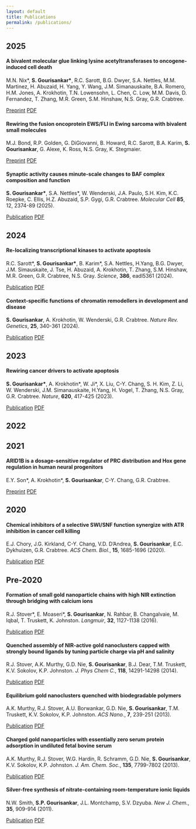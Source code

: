 ```yaml
---
layout: default
title: Publications
permalink: /publications/
---
```


## 2025
#### A bivalent molecular glue linking lysine acetyltransferases to oncogene-induced cell death
M.N. Nix\*, **S. Gourisankar\***, R.C. Sarott, B.G. Dwyer, S.A. Nettles, M.M. Martinez, H. Abuzaid, H. Yang, Y. Wang, J.M. Simanauskaite, B.A. Romero, H.M. Jones, A. Krokhotin, T.N. Lowensohn, L. Chen, C. Low, M.M. Davis, D. Fernandez, T. Zhang, M.R. Green, S.M. Hinshaw, N.S. Gray, G.R. Crabtree.
<div class="publication-buttons">
    <a href="https://pmc.ncbi.nlm.nih.gov/articles/PMC11956963/" class="button" target="_blank" rel="noopener noreferrer">Preprint</a>
  <a href="/assets/paperAbivalent.pdf" class="button button-secondary" download>PDF</a>
</div>

#### Rewiring the fusion oncoprotein EWS/FLI in Ewing sarcoma with bivalent small molecules
M.J. Bond, R.P. Golden, G. DiGiovanni, B. Howard, R.C. Sarott, B.A. Karim, **S. Gourisankar**, G. Alexe, K. Ross, N.S. Gray, K. Stegmaier. 
<div class="publication-buttons">
    <a href="https://pmc.ncbi.nlm.nih.gov/articles/PMC11956950/" class="button" target="_blank" rel="noopener noreferrer">Preprint</a>
  <a href="/assets/paperRewiringthe.pdf" class="button button-secondary" download>PDF</a>
</div>

#### Synaptic activity causes minute-scale changes to BAF complex composition and function
**S. Gourisankar\***, S.A. Nettles\*, W. Wenderski, J.A. Paulo, S.H. Kim, K.C. Roepke, C. Ellis, H.Z. Abuzaid, S.P. Gygi, G.R. Crabtree. *Molecular Cell* **85**, 12, 2374-89 (2025).
<div class="publication-buttons">
    <a href="https://doi.org/10.1016/j.molcel.2025.05.017" class="button" target="_blank" rel="noopener noreferrer">Publication</a>
  <a href="/assets/paperSynapticactivity.pdf" class="button button-secondary" download>PDF</a>
</div>

## 2024
#### Re-localizing transcriptional kinases to activate apoptosis
R.C. Sarott\*, **S. Gourisankar\***, B. Karim\*, S.A. Nettles, H.Yang, B.G. Dwyer, J.M. Simauskaite, J. Tse, H. Abuzaid, A. Krokhotin, T. Zhang, S.M. Hinshaw, M.R. Green, G.R. Crabtree, N.S. Gray. *Science*, **386**, eadl5361 (2024).
<div class="publication-buttons">
    <a href="https://www.science.org/doi/10.1126/science.adl5361" class="button" target="_blank" rel="noopener noreferrer">Publication</a>
  <a href="/assets/paperRelocalizingtranscriptional.pdf" class="button button-secondary" download>PDF</a>
</div>

#### Context-specific functions of chromatin remodellers in development and disease
**S. Gourisankar**, A. Krokhotin, W. Wenderski, G.R. Crabtree. *Nature Rev. Genetics*, **25**, 340-361 (2024).
<div class="publication-buttons">
    <a href="https://www.nature.com/articles/s41576-023-00666-x" class="button" target="_blank" rel="noopener noreferrer">Publication</a>
  <a href="/assets/paperContextspecific.pdf" class="button button-secondary" download>PDF</a>
</div>

## 2023
#### Rewiring cancer drivers to activate apoptosis
**S. Gourisankar\***, A. Krokhotin\*, W. Ji\*, X. Liu, C-Y. Chang, S. H. Kim, Z. Li, W. Wenderski, J.M. Simanauskaite, H.Yang, H. Vogel, T. Zhang, N.S. Gray, G.R. Crabtree. *Nature*, **620**, 417-425 (2023).
<div class="publication-buttons">
    <a href="https://www.nature.com/articles/s41586-023-06348-2" class="button" target="_blank" rel="noopener noreferrer">Publication</a>
  <a href="/assets/paperRewiringcancer.pdf" class="button button-secondary" download>PDF</a>
</div>

## 2022
## 2021
#### ARID1B is a dosage-sensitive regulator of PRC distribution and Hox gene regulation in human neural progenitors
E.Y. Son\*, A. Krokhotin\*, **S. Gourisankar**, C-Y. Chang, G.R. Crabtree.
<div class="publication-buttons">
    <a href="https://www.researchsquare.com/article/rs-959800/v1" class="button" target="_blank" rel="noopener noreferrer">Preprint</a>
  <a href="/assets/paperARID1Bis.pdf" class="button button-secondary" download>PDF</a>
</div>

## 2020
#### Chemical inhibitors of a selective SWI/SNF function synergize with ATR inhibition in cancer cell killing
E.J. Chory, J.G. Kirkland, C-Y. Chang, V.D. D’Andrea, **S. Gourisankar**, E.C. Dykhuizen, G.R. Crabtree. *ACS Chem. Biol.*, **15**, 1685-1696 (2020).
<div class="publication-buttons">
    <a href="https://pubs.acs.org/doi/10.1021/acschembio.0c00312" class="button" target="_blank" rel="noopener noreferrer">Publication</a>
  <a href="/assets/paperChemicalinhibitors.pdf" class="button button-secondary" download>PDF</a>
</div>

## Pre-2020
#### Formation of small gold nanoparticle chains with high NIR extinction through bridging with calcium ions
R.J. Stover\*, E. Moaseri\*, **S. Gourisankar**, N. Rahbar, B. Changalvaie, M. Iqbal, T. Truskett, K. Johnston. *Langmuir*, **32**, 1127-1138 (2016).
<div class="publication-buttons">
    <a href="https://pubs.acs.org/doi/10.1021/acs.langmuir.5b03639" class="button" target="_blank" rel="noopener noreferrer">Publication</a>
  <a href="/assets/paperFormationof.pdf" class="button button-secondary" download>PDF</a>
</div>

#### Quenched assembly of NIR-active gold nanoclusters capped with strongly bound ligands by tuning particle charge via pH and salinity
R.J. Stover, A.K. Murthy, G.D. Nie, **S. Gourisankar**, B.J. Dear, T.M. Truskett, K.V. Sokolov, K.P. Johnston. *J. Phys Chem C.*, **118**, 14291-14298 (2014).
<div class="publication-buttons">
    <a href="https://pubs.acs.org/doi/10.1021/jp408715p" class="button" target="_blank" rel="noopener noreferrer">Publication</a>
  <a href="/assets/paperQuenchedassembly.pdf" class="button button-secondary" download>PDF</a>
</div>

#### Equilibrium gold nanoclusters quenched with biodegradable polymers
A.K. Murthy, R.J. Stover, A.U. Borwankar, G.D. Nie, **S. Gourisankar**, T.M. Truskett, K.V. Sokolov, K.P. Johnston. *ACS Nano.*, **7**, 239-251 (2013).
<div class="publication-buttons">
    <a href="https://pubs.acs.org/doi/10.1021/nn303937k" class="button" target="_blank" rel="noopener noreferrer">Publication</a>
  <a href="/assets/paperEquilibriumgold.pdf" class="button button-secondary" download>PDF</a>
</div>

#### Charged gold nanoparticles with essentially zero serum protein adsorption in undiluted fetal bovine serum
A.K. Murthy, R.J. Stover, W.G. Hardin, R. Schramm, G.D. Nie, **S. Gourisankar**, K.V. Sokolov, K.P. Johnston. *J. Am. Chem. Soc.*, **135**, 7799-7802 (2013).
<div class="publication-buttons">
    <a href="https://pubs.acs.org/doi/10.1021/ja400701c" class="button" target="_blank" rel="noopener noreferrer">Publication</a>
  <a href="/assets/paperChargedgold.pdf" class="button button-secondary" download>PDF</a>
</div>

#### Silver-free synthesis of nitrate-containing room-temperature ionic liquids
N.W. Smith, **S.P. Gourisankar**, J.L. Montchamp, S.V. Dzyuba. *New J. Chem.*, **35**, 909-914 (2011).
<div class="publication-buttons">
    <a href="https://pubs.rsc.org/en/content/articlelanding/2011/nj/c0nj00881h" class="button" target="_blank" rel="noopener noreferrer">Publication</a>
  <a href="/assets/paperSilverfree.pdf" class="button button-secondary" download>PDF</a>
</div>



